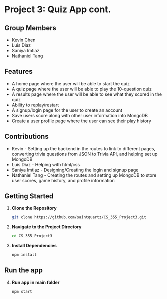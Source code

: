 # Project 3: Quiz App cont.

## Group Members
* Kevin Chen
* Luis Diaz
* Saniya Imtiaz
* Nathaniel Tang

## Features
* A home page where the user will be able to start the quiz
* A quiz page where the user will be able to play the 10-question quiz
* A results page where the user will be able to see what they scored in the quiz
* Ability to replay/restart
* A signup/login page for the user to create an account
* Save users score along with other user information into MongoDB
* Create a user profile page where the user can see their play history

## Contributions
* Kevin - Setting up the backend in the routes to link to different pages, converting trivia questions from JSON to Trivia API, and helping set up MongoDB
* Luis Diaz - Helping with html/css
* Saniya Imtiaz - Designing/Creating the login and signup page
* Nathaniel Tang - Creating the routes and setting up MongoDB to store user scores, game history, and profile information


## Getting Started

1. **Clone the Repository**
   ```bash
   git clone https://github.com/saintquartz/CS_355_Project3.git
   ```

2. **Navigate to the Project Directory**
   ```bash
   cd CS_355_Project3
   ```
   
3. **Install Dependencies**
   ```bash
   npm install
   ```

## Run the app

4. **Run app in main folder**
   ```bash
   npm start
   ```
